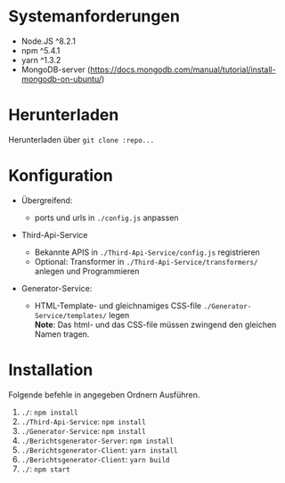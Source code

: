 # Systemanforderungen

* Node.JS ^8.2.1
* npm ^5.4.1
* yarn ^1.3.2
* MongoDB-server (https://docs.mongodb.com/manual/tutorial/install-mongodb-on-ubuntu/) 

# Herunterladen

Herunterladen über `git clone :repo...`

# Konfiguration

* Übergreifend:
  * ports und urls in `./config.js` anpassen

* Third-Api-Service
  * Bekannte APIS in `./Third-Api-Service/config.js` registrieren
  * Optional: Transformer in `./Third-Api-Service/transformers/` anlegen und Programmieren

* Generator-Service:
  * HTML-Template- und gleichnamiges CSS-file  `./Generator-Service/templates/` legen  
    __Note__: Das html- und das CSS-file müssen zwingend den gleichen Namen tragen.  

# Installation
Folgende befehle in angegeben Ordnern Ausführen.
1. `./`: `npm install`
2. `./Third-Api-Service`: `npm install`
3. `./Generator-Service`: `npm install`
4. `./Berichtsgenerator-Server`: `npm install`
5. `./Berichtsgenerator-Client`: `yarn install`
5. `./Berichtsgenerator-Client`: `yarn build`
6. `./`: `npm start`
